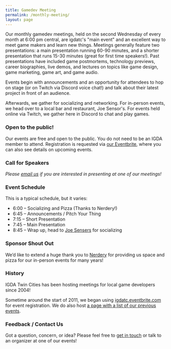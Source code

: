 ```yaml
---
title: Gamedev Meeting
permalink: /monthly-meeting/
layout: page
---
```


Our monthly gamedev meetings, held on the second Wednesday of every month at 6:00 pm central, are igdatc's "main event" and an excellent way to meet game makers and learn new things. Meetings generally feature two presentations: a main presentation running 60-90 minutes, and a shorter presentation that runs 15-30 minutes (great for first time speakers!). Past presentations have included game postmortems, technology previews, career biographies, live demos, and lectures on topics like game design, game marketing, game art, and game audio.

Events begin with announcements and an opportunity for attendees to hop on stage (or on Twitch via Discord voice chat!) and talk about their latest project in front of an audience.

Afterwards, we gather for socializing and networking. For in-person events, we head over to a local bar and restaurant, Joe Sensor's. For events held online via Twitch, we gather here in Discord to chat and play games.


### Open to the public!

Our events are free and open to the public. You do not need to be an IGDA member to attend. Registration is requested via [our Eventbrite](https://igdatc.eventbrite.com/), where you can also see details on upcoming events.

### Call for Speakers

*Please [email us](mailto:igdatc@igdatc.org) if you are interested in presenting at one of our meetings!*

### Event Schedule

This is a typical schedule, but it varies:

* 6:00 – Socializing and Pizza (Thanks to Nerdery!)
* 6:45 – Announcements / Pitch Your Thing
* 7:15 – Short Presentation
* 7:45 – Main Presentation
* 8:45 – Wrap up, head to [Joe Sensers](https://goo.gl/maps/XzhY1GRz5cJHx9Aj7) for socializing

### Sponsor Shout Out

We’d like to extend a huge thank you to [Nerdery](http://nerdery.com/) for providing us space and pizza for our in-person events for many years!

### History

IGDA Twin Cities has been hosting meetings for local game developers since 2004!

Sometime around the start of 2011, we began using [igdatc.eventbrite.com](http://igdatc.eventbrite.com) for event registration. We do also host [a page with a list of our previous events](/history/).

### Feedback / Contact Us

Got a question, concern, or idea? Please feel free to [get in touch](/connect/) or talk to an organizer at one of our events!
